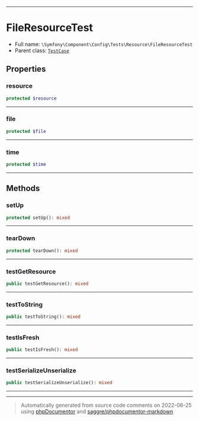 ***

# FileResourceTest





* Full name: `\Symfony\Component\Config\Tests\Resource\FileResourceTest`
* Parent class: [`TestCase`](../../../../../PHPUnit/Framework/TestCase.md)



## Properties


### resource



```php
protected $resource
```






***

### file



```php
protected $file
```






***

### time



```php
protected $time
```






***

## Methods


### setUp



```php
protected setUp(): mixed
```











***

### tearDown



```php
protected tearDown(): mixed
```











***

### testGetResource



```php
public testGetResource(): mixed
```











***

### testToString



```php
public testToString(): mixed
```











***

### testIsFresh



```php
public testIsFresh(): mixed
```











***

### testSerializeUnserialize



```php
public testSerializeUnserialize(): mixed
```











***


***
> Automatically generated from source code comments on 2022-06-25 using [phpDocumentor](http://www.phpdoc.org/) and [saggre/phpdocumentor-markdown](https://github.com/Saggre/phpDocumentor-markdown)

